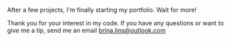 After a few projects, I'm finally starting my portfolio. Wait for more!

Thank you for your interest in my code. If you have any questions or want to give me a tip, send me an email brina.lins@outlook.com
